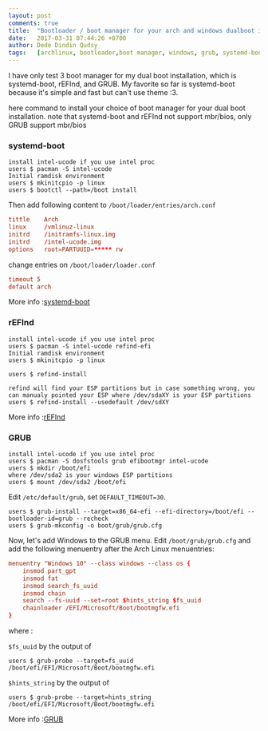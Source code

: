 ```yaml
---
layout: post
comments: true
title:  "Bootloader / boot manager for your arch and windows dualboot installation"
date:   2017-03-31 07:44:26 +0700
author: Dede Dindin Qudsy
tags:   [archlinux, bootloader,boot manager, windows, grub, systemd-boot, refind]
---
```

I have only test 3 boot manager for my dual boot installation, which is systemd-boot, rEFInd, and GRUB.
My favorite so far is systemd-boot because it's simple and fast but can't use theme :3. 

here command  to install your choice of boot manager for your dual boot installation.
note that systemd-boot and rEFInd not support mbr/bios, only GRUB support mbr/bios

### systemd-boot

```shell_session
install intel-ucode if you use intel proc
users $ pacman -S intel-ucode
Initial ramdisk environment
users $ mkinitcpio -p linux
users $ bootctl --path=/boot install
```

Then add following content to ``/boot/loader/entries/arch.conf``
```conf
tittle    Arch
linux     /vmlinuz-linux
initrd    /initramfs-linux.img
initrd    /intel-ucode.img
options   root=PARTUUID=***** rw
```

change entries on ``/boot/loader/loader.conf``
```conf
timeout 5
default arch
```

More info :[systemd-boot](https://wiki.archlinux.org/index.php/Systemd-boot)

### rEFInd

```shell_session
install intel-ucode if you use intel proc
users $ pacman -S intel-ucode refind-efi
Initial ramdisk environment
users $ mkinitcpio -p linux
 
users $ refind-install

refind will find your ESP partitions but in case something wrong, you can manualy pointed your ESP where /dev/sdaXY is your ESP partitions
users $ refind-install --usedefault /dev/sdXY
```

More info :[rEFInd](https://wiki.archlinux.org/index.php/REFInd)

### GRUB

```shell_session
install intel-ucode if you use intel proc
users $ pacman -S dosfstools grub efibootmgr intel-ucode
users $ mkdir /boot/efi
where /dev/sda2 is your windows ESP partitions
users $ mount /dev/sda2 /boot/efi
```

Edit `/etc/default/grub`, set `DEFAULT_TIMEOUT=30`.

```shell_session
users $ grub-install --target=x86_64-efi --efi-directory=/boot/efi --bootloader-id=grub --recheck
users $ grub-mkconfig -o boot/grub/grub.cfg
```

Now, let's add Windows to the GRUB menu. Edit `/boot/grub/grub.cfg` and add the following menuentry after the Arch Linux menuentries:

```conf
menuentry "Windows 10" --class windows --class os {
    insmod part_gpt
    insmod fat
    insmod search_fs_uuid
    insmod chain
    search --fs-uuid --set=root $hints_string $fs_uuid
    chainloader /EFI/Microsoft/Boot/bootmgfw.efi
}
```

where :

`$fs_uuid` by the output of 
```shell_session
users $ grub-probe --target=fs_uuid /boot/efi/EFI/Microsoft/Boot/bootmgfw.efi
```


`$hints_string`  by the output of
```shell_session
users $ grub-probe --target=hints_string /boot/efi/EFI/Microsoft/Boot/bootmgfw.efi
```

More info :[GRUB](https://wiki.archlinux.org/index.php/GRUB)
